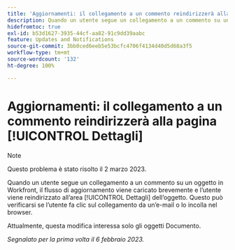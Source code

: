 ```yaml
---
title: 'Aggiornamenti: il collegamento a un commento reindirizzerà alla pagina Dettagli'
description: Quando un utente segue un collegamento a un commento su un oggetto in Workfront, il flusso di aggiornamento viene caricato brevemente e l’utente viene reindirizzato all’area Dettagli dell’oggetto. Questo può verificarsi se l’utente fa clic sul collegamento da un’e-mail o lo incolla nel browser.
hidefromtoc: true
exl-id: b53d1627-3935-44cf-aa82-91c9dd39aabc
feature: Updates and Notifications
source-git-commit: 3bb0ced6eeb5e53bcfc4706f4134d40d5d68a3f5
workflow-type: tm+mt
source-wordcount: '132'
ht-degree: 100%

---
```


# Aggiornamenti: il collegamento a un commento reindirizzerà alla pagina [!UICONTROL Dettagli]

>[!NOTE]
>
>Questo problema è stato risolto il 2 marzo 2023.

Quando un utente segue un collegamento a un commento su un oggetto in Workfront, il flusso di aggiornamento viene caricato brevemente e l’utente viene reindirizzato all’area [!UICONTROL Dettagli] dell’oggetto. Questo può verificarsi se l’utente fa clic sul collegamento da un’e-mail o lo incolla nel browser.

Attualmente, questa modifica interessa solo gli oggetti Documento.

_Segnalato per la prima volta il 6 febbraio 2023._
